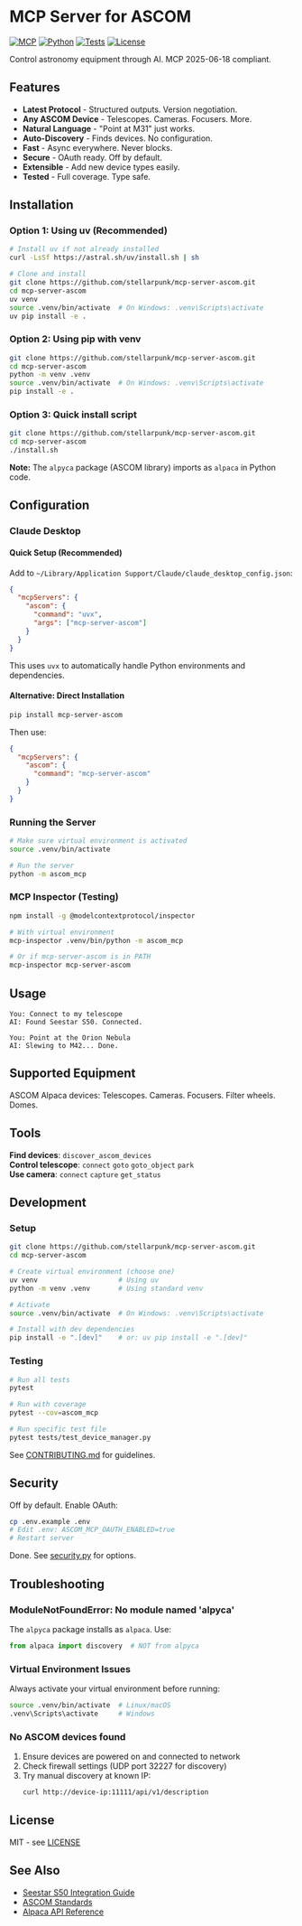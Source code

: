 # MCP Server for ASCOM

[![MCP](https://img.shields.io/badge/MCP-2025--06--18-brightgreen.svg)](https://modelcontextprotocol.io)
[![Python](https://img.shields.io/badge/python-3.10%2B-blue.svg)](https://www.python.org/downloads/)
[![Tests](https://github.com/astronomy-tools/mcp-server-ascom/workflows/Test/badge.svg)](https://github.com/astronomy-tools/mcp-server-ascom/actions)
[![License](https://img.shields.io/badge/license-MIT-green.svg)](LICENSE)

Control astronomy equipment through AI. MCP 2025-06-18 compliant.

## Features

- **Latest Protocol** - Structured outputs. Version negotiation.
- **Any ASCOM Device** - Telescopes. Cameras. Focusers. More.
- **Natural Language** - "Point at M31" just works.
- **Auto-Discovery** - Finds devices. No configuration.
- **Fast** - Async everywhere. Never blocks.
- **Secure** - OAuth ready. Off by default.
- **Extensible** - Add new device types easily.
- **Tested** - Full coverage. Type safe.

## Installation

### Option 1: Using uv (Recommended)
```bash
# Install uv if not already installed
curl -LsSf https://astral.sh/uv/install.sh | sh

# Clone and install
git clone https://github.com/stellarpunk/mcp-server-ascom.git
cd mcp-server-ascom
uv venv
source .venv/bin/activate  # On Windows: .venv\Scripts\activate
uv pip install -e .
```

### Option 2: Using pip with venv
```bash
git clone https://github.com/stellarpunk/mcp-server-ascom.git
cd mcp-server-ascom
python -m venv .venv
source .venv/bin/activate  # On Windows: .venv\Scripts\activate
pip install -e .
```

### Option 3: Quick install script
```bash
git clone https://github.com/stellarpunk/mcp-server-ascom.git
cd mcp-server-ascom
./install.sh
```

**Note:** The `alpyca` package (ASCOM library) imports as `alpaca` in Python code.

## Configuration

### Claude Desktop

#### Quick Setup (Recommended)
Add to `~/Library/Application Support/Claude/claude_desktop_config.json`:
```json
{
  "mcpServers": {
    "ascom": {
      "command": "uvx",
      "args": ["mcp-server-ascom"]
    }
  }
}
```

This uses `uvx` to automatically handle Python environments and dependencies.

#### Alternative: Direct Installation
```bash
pip install mcp-server-ascom
```

Then use:
```json
{
  "mcpServers": {
    "ascom": {
      "command": "mcp-server-ascom"
    }
  }
}
```

### Running the Server

```bash
# Make sure virtual environment is activated
source .venv/bin/activate

# Run the server
python -m ascom_mcp
```

### MCP Inspector (Testing)
```bash
npm install -g @modelcontextprotocol/inspector

# With virtual environment
mcp-inspector .venv/bin/python -m ascom_mcp

# Or if mcp-server-ascom is in PATH
mcp-inspector mcp-server-ascom
```

## Usage

```
You: Connect to my telescope
AI: Found Seestar S50. Connected.

You: Point at the Orion Nebula
AI: Slewing to M42... Done.
```

## Supported Equipment

ASCOM Alpaca devices: Telescopes. Cameras. Focusers. Filter wheels. Domes.

## Tools

**Find devices**: `discover_ascom_devices`  
**Control telescope**: `connect` `goto` `goto_object` `park`  
**Use camera**: `connect` `capture` `get_status`

## Development

### Setup
```bash
git clone https://github.com/stellarpunk/mcp-server-ascom.git
cd mcp-server-ascom

# Create virtual environment (choose one)
uv venv                    # Using uv
python -m venv .venv       # Using standard venv

# Activate
source .venv/bin/activate  # On Windows: .venv\Scripts\activate

# Install with dev dependencies
pip install -e ".[dev]"    # or: uv pip install -e ".[dev]"
```

### Testing
```bash
# Run all tests
pytest

# Run with coverage
pytest --cov=ascom_mcp

# Run specific test file
pytest tests/test_device_manager.py
```

See [CONTRIBUTING.md](CONTRIBUTING.md) for guidelines.

## Security

Off by default. Enable OAuth:

```bash
cp .env.example .env
# Edit .env: ASCOM_MCP_OAUTH_ENABLED=true
# Restart server
```

Done. See [security.py](src/ascom_mcp/security.py) for options.

## Troubleshooting

### ModuleNotFoundError: No module named 'alpyca'
The `alpyca` package installs as `alpaca`. Use:
```python
from alpaca import discovery  # NOT from alpyca
```

### Virtual Environment Issues
Always activate your virtual environment before running:
```bash
source .venv/bin/activate  # Linux/macOS
.venv\Scripts\activate     # Windows
```

### No ASCOM devices found
1. Ensure devices are powered on and connected to network
2. Check firewall settings (UDP port 32227 for discovery)
3. Try manual discovery at known IP:
   ```bash
   curl http://device-ip:11111/api/v1/description
   ```

## License

MIT - see [LICENSE](LICENSE)

## See Also

- [Seestar S50 Integration Guide](docs/seestar_integration.md)
- [ASCOM Standards](https://ascom-standards.org/)
- [Alpaca API Reference](https://ascom-standards.org/api/)